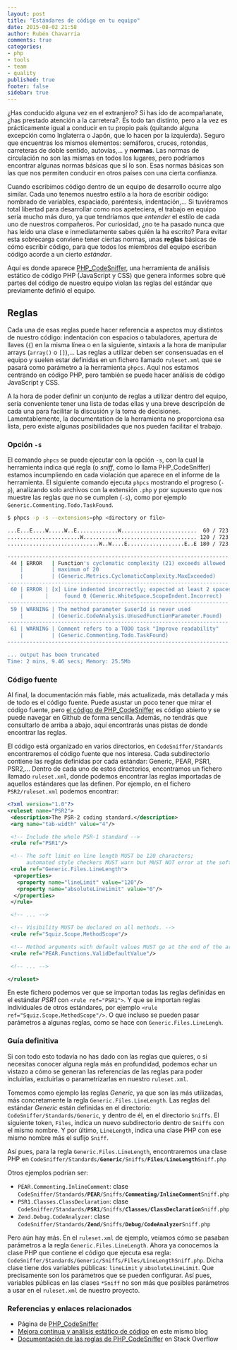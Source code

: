 ```yaml
---
layout: post
title: "Estándares de código en tu equipo"
date: 2015-08-02 21:58
author: Rubén Chavarría
comments: true
categories: 
- php
- tools
- team
- quality
published: true
footer: false
sidebar: true
---
```


¿Has conducido alguna vez en el extranjero? Si has ido de acompañanate, ¿has
prestado atención a la carretera?. Es todo tan distinto, pero a la vez es
prácticamente igual a conducir en tu propio país (quitando alguna excepción
como Inglaterra o Japón, que lo hacen por la izquierda). Seguro que encuentras
los mismos elementos: semáforos, cruces, rotondas, carreteras de doble sentido,
autovías,... y **normas**. Las normas de circulación no son las mismas en todos
los lugares, pero podríamos encontrar algunas normas básicas que sí lo son.
Esas normas básicas son las que nos permiten conducir en otros países con una
cierta confianza.

Cuando escribimos código dentro de un equipo de desarrollo ocurre algo similar.
Cada uno tenemos nuestro estilo a la hora de escribir código: nombrado de
variables, espaciado, paréntesis, indentación,... Si tuviéramos total libertad
para desarrollar como nos apeteciera, el trabajo en equipo sería mucho más
duro, ya que tendríamos que *entender* el estilo de cada uno de nuestros
compañeros. Por curiosidad, ¿no te ha pasado nunca que has leído una clase e
inmediatamente sabes quién la ha escrito? Para evitar esta sobrecarga conviene
tener ciertas normas, unas **reglas** básicas de cómo escribir código, para
que todos los miembros del equipo escriban código acorde a un cierto *estándar*.

Aquí es donde aparece [PHP_CodeSniffer], una herramienta de análisis estático
de código PHP (JavaScript y CSS) que genera informes sobre qué partes del
código de nuestro equipo violan las reglas del estándar que previamente definió
el equipo.

<!-- more -->

## Reglas

Cada una de esas reglas puede hacer referencia a aspectos muy distintos de
nuestro código: indentación con espacios o tabuladores, apertura de llaves (`{`)
en la misma línea o en la siguiente, sintaxis a la hora de manipular arrays
(`array()` o `[]`),... Las reglas a utilizar deben ser consensuadas en el equipo
y suelen estar definidas en un fichero llamado `ruleset.xml` que se pasará como
parámetro a la herramienta `phpcs`. Aquí nos estamos centrando en código PHP,
pero también se puede hacer análisis de código JavaScript y CSS.

A la hora de poder definir un conjunto de reglas a utilizar dentro del equipo,
sería conveniente tener una lista de todas ellas y una breve descripción de cada
una para facilitar la discusión y la toma de decisiones. Lamentablemente, la
documentation de la herramienta no proporciona esa lista, pero existe algunas
posibilidades que nos pueden facilitar el trabajo.

### Opción `-s`

El comando `phpcs` se puede ejecutar con la opción `-s`, con la cual la
herramienta indica qué regla (o *sniff*, como lo llama PHP_CodeSniffer) estamos
incumpliendo en cada violación que aparece en el informe de la herramienta.
El siguiente comando ejecuta `phpcs` mostrando el progreso (`-p`), analizando
solo archivos con la extensión `.php` y por supuesto que nos muestre las
reglas que no se cumplen (`-s`), como por ejemplo
`Generic.Commenting.Todo.TaskFound`.

```bash
$ phpcs -p -s --extensions=php <directory or file>

...E...E....W.....W..E.............W........................  60 / 723 (8%)
.......................W.................................... 120 / 723 (17%)
.............................W..W....E..................E..E 180 / 723 (25%)

----------------------------------------------------------------------
 44 | ERROR   | Function's cyclomatic complexity (21) exceeds allowed
    |         | maximum of 20
    |         | (Generic.Metrics.CyclomaticComplexity.MaxExceeded)
----------------------------------------------------------------------
 60 | ERROR | [x] Line indented incorrectly; expected at least 2 spaces,
    |       |     found 0 (Generic.WhiteSpace.ScopeIndent.Incorrect)
----------------------------------------------------------------------
 59 | WARNING | The method parameter $userId is never used
    |         | (Generic.CodeAnalysis.UnusedFunctionParameter.Found)
----------------------------------------------------------------------
 61 | WARNING | Comment refers to a TODO task "Improve readability"
    |         | (Generic.Commenting.Todo.TaskFound)
----------------------------------------------------------------------

... output has been truncated
Time: 2 mins, 9.46 secs; Memory: 25.5Mb
```

### Código fuente

Al final, la documentación más fiable, más actualizada, más detallada y más de
todo es el código fuente. Puede asustar un poco tener que mirar el código fuente,
pero [el código de PHP_CodeSniffer] es código abierto y se puede navegar en
Github de forma sencilla. Además, no tendrás que consultarlo de arriba a abajo,
aquí encontrarás unas pistas de donde encontrar las reglas.

El código está organizado en varios directorios, en `CodeSniffer/Standards`
encontraremos el código fuente que nos interesa. Cada subdirectorio
contiene las reglas definidas por cada estándar: Generic, PEAR, PSR1, PSR2,...
Dentro de cada uno de estos directorios, encontramos un fichero llamado
`ruleset.xml`, donde podemos encontrar las reglas importadas de aquellos
estándares que las definen. Por ejemplo, en el fichero `PSR2/ruleset.xml`
podemos encontrar:

```xml
<?xml version="1.0"?>
<ruleset name="PSR2">
 <description>The PSR-2 coding standard.</description>
 <arg name="tab-width" value="4"/>

 <!-- Include the whole PSR-1 standard -->
 <rule ref="PSR1"/>

 <!-- The soft limit on line length MUST be 120 characters;
      automated style checkers MUST warn but MUST NOT error at the soft limit. -->
 <rule ref="Generic.Files.LineLength">
  <properties>
   <property name="lineLimit" value="120"/>
   <property name="absoluteLineLimit" value="0"/>
  </properties>
 </rule>

 <!-- ... -->

 <!-- Visibility MUST be declared on all methods. -->
 <rule ref="Squiz.Scope.MethodScope"/>

 <!-- Method arguments with default values MUST go at the end of the argument list. -->
 <rule ref="PEAR.Functions.ValidDefaultValue"/>

 <!-- ... -->

</ruleset>
```

En este fichero podemos ver que se importan todas las reglas definidas en el
estándar *PSR1* con `<rule ref="PSR1">`. Y que se importan reglas individuales
de otros estándares, por ejemplo `<rule ref="Squiz.Scope.MethodScope"/>`. O que
incluso se pueden pasar parámetros a algunas reglas, como se hace con
`Generic.Files.LineLengh`.

### Guía definitiva

Si con todo esto todavía no has dado con las reglas que quieres, o si necesitas
conocer alguna regla más en profundidad, podemos echar un vistazo a cómo se
generan las referencias de las reglas para poder incluirlas, excluirlas o
parametrizarlas en nuestro `ruleset.xml`.

Tomemos como ejemplo las reglas *Generic*, ya que son las más utilizadas, más
concretamente la regla `Generic.Files.LineLength`. Las reglas del estándar
*Generic* están definidas en el directorio: `CodeSniffer/Standards/Generic`,
y dentro de él, en el directorio `Sniffs`. El siguiente token, `Files`, indica
un nuevo subdirectorio dentro de `Sniffs` con el mismo nombre. Y por último,
`LineLength`, indica una clase PHP con ese mismo nombre más el sufijo `Sniff`.

Así pues, para la regla `Generic.Files.LineLength`, encontraremos una clase PHP en
<code>CodeSniffer/Standards/**Generic**/Sniffs/**Files**/**LineLength**Sniff.php</code>

Otros ejemplos podrían ser:

- `PEAR.Commenting.InlineComment`: clase <code>CodeSniffer/Standards/**PEAR**/Sniffs/**Commenting**/**InlineComment**Sniff.php</code>
- `PSR1.Classes.ClassDeclaration`: clase <code>CodeSniffer/Standards/**PSR1**/Sniffs/**Classes**/**ClassDeclaration**Sniff.php</code>
- `Zend.Debug.CodeAnalyzer`: clase <code>CodeSniffer/Standards/**Zend**/Sniffs/**Debug**/**CodeAnalyzer**Sniff.php</code>

Pero aún hay más. En el `ruleset.xml` de ejemplo, veíamos cómo se pasaban
parámetros a la regla `Generic.Files.LineLength`. Ahora ya conocemos la clase
PHP que contiene el código que ejecuta esa regla:
`CodeSniffer/Standards/Generic/Sniffs/Files/LineLengthSniff.php`. Dicha clase
tiene dos variables públicas: `lineLimit` y `absoluteLineLimit`. Que precisamente
son los parámetros que se pueden configurar. Así pues, variables públicas en
las clases `*Sniff` no son más que posibles parámetros a usar en el
`ruleset.xml` de nuestro proyecto.

### Referencias y enlaces relacionados

- Página de [PHP_CodeSniffer]
- [Mejora contínua y análisis estático de código] en este mismo blog
- [Documentación de las reglas de PHP_CodeSniffer] en Stack Overflow

[PHP_CodeSniffer]: https://github.com/squizlabs/PHP_CodeSniffer
[el código de PHP_CodeSniffer]: https://github.com/squizlabs/PHP_CodeSniffer
[Mejora contínua y análisis estático de código]: /blog/2014/05/05/mejora-continua-y-analisis-estatico-de-codigo
[Documentación de las reglas de PHP_CodeSniffer]: http://stackoverflow.com/questions/16427207/php-codesniffer-rules-documentation


